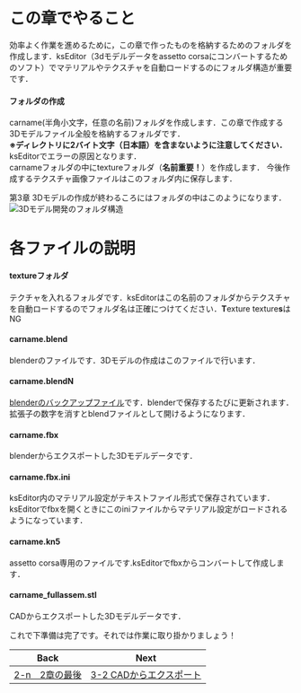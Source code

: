 # この章でやること
効率よく作業を進めるために，この章で作ったものを格納するためのフォルダを作成します．ksEditor（3dモデルデータをassetto corsaにコンバートするためのソフト）でマテリアルやテクスチャを自動ロードするのにフォルダ構造が重要です．    
#### フォルダの作成
carname(半角小文字，任意の名前)フォルダを作成します．この章で作成する3Dモデルファイル全般を格納するフォルダです．  
**※ディレクトリに2バイト文字（日本語）を含まないように注意してください．** ksEditorでエラーの原因となります．  
carnameフォルダの中にtextureフォルダ（**名前重要！**）を作成します．
今後作成するテクスチャ画像ファイルはこのフォルダ内に保存します．  

第3章 3Dモデルの作成が終わるころにはフォルダの中はこのようになります．
![3Dモデル開発のフォルダ構造](https://user-images.githubusercontent.com/81402033/138374112-50e53019-490a-4ba5-bc23-c418ae2a3be2.png)
# 各ファイルの説明
#### textureフォルダ
テクチャを入れるフォルダです．ksEditorはこの名前のフォルダからテクスチャを自動ロードするのでフォルダ名は正確につけてください．**T**exture texture**s**はNG
#### carname.blend
blenderのファイルです．3Dモデルの作成はこのファイルで行います．
#### carname.blendN
[blenderのバックアップファイル](https://www.cgradproject.com/archives/2162/)です．blenderで保存するたびに更新されます．　拡張子の数字を消すとblendファイルとして開けるようになります．
#### carname.fbx
blenderからエクスポートした3Dモデルデータです．
#### carname.fbx.ini
ksEditor内のマテリアル設定がテキストファイル形式で保存されています．ksEditorでfbxを開くときにこのiniファイルからマテリアル設定がロードされるようになっています．  
#### carname.kn5
assetto corsa専用のファイルです.ksEditorでfbxからコンバートして作成します．
#### carname_fullassem.stl
CADからエクスポートした3Dモデルデータです．  
  
これで下準備は完了です。それでは作業に取り掛かりましょう！

| Back | Next |
|:---:|:---:|
| [2-n　2章の最後](https://github.com/JSAE-ARCHIVES/MOD-Tutorial/blob/main/3%E7%AB%A0%203D%E3%83%A2%E3%83%87%E3%83%AB%E3%81%AE%E4%BD%9C%E6%88%90/3-1%20CAD%E3%81%8B%E3%82%89%E3%82%A8%E3%82%AF%E3%82%B9%E3%83%9D%E3%83%BC%E3%83%88.md) | [3-2 CADからエクスポート](https://github.com/JSAE-ARCHIVES/MOD-Tutorial/blob/main/3%E7%AB%A0%203D%E3%83%A2%E3%83%87%E3%83%AB%E3%81%AE%E4%BD%9C%E6%88%90/3-2%20CAD%E3%81%8B%E3%82%89%E3%82%A8%E3%82%AF%E3%82%B9%E3%83%9D%E3%83%BC%E3%83%88.md) |

